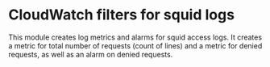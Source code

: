 # CloudWatch filters for squid logs

This module creates log metrics and alarms for squid access logs. It creates a
metric for total number of requests (count of lines) and a metric for denied
requests, as well as an alarm on denied requests.
